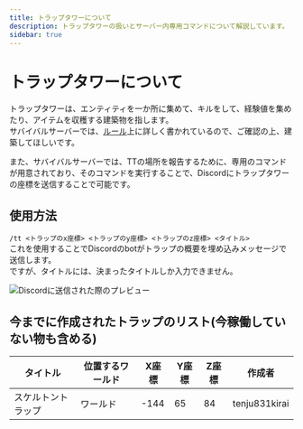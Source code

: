 ```yaml
---
title: トラップタワーについて
description: トラップタワーの扱いとサーバー内専用コマンドについて解説しています。
sidebar: true
---
```

# トラップタワーについて
トラップタワーは、エンティティを一か所に集めて、キルをして、経験値を集めたり、アイテムを収穫する建築物を指します。<br>
サバイバルサーバーでは、[ルール](../server/survival/)上に詳しく書かれているので、ご確認の上、建築してほしいです。<br>

また、サバイバルサーバーでは、TTの場所を報告するために、専用のコマンドが用意されており、そのコマンドを実行することで、Discordにトラップタワーの座標を送信することで可能です。

## 使用方法
`/tt <トラップのx座標> <トラップのy座標> <トラップのz座標> <タイトル>`<br>
これを使用することでDiscordのbotがトラップの概要を埋め込みメッセージで送信します。<br>
ですが、タイトルには、決まったタイトルしか入力できません。<br>

![Discordに送信された際のプレビュー](https://gyazo.com/cc10bb4c01022e8ce3f7ec89d17252bb)

## 今までに作成されたトラップのリスト(今稼働していない物も含める)
| タイトル | 位置するワールド | X座標 | Y座標 | Z座標 | 作成者 |
| -------- | -------------- | ----- | ----- | ----- | ------------- |
| スケルトントラップ | ワールド | -144 | 65 | 84 | tenju831kirai |
